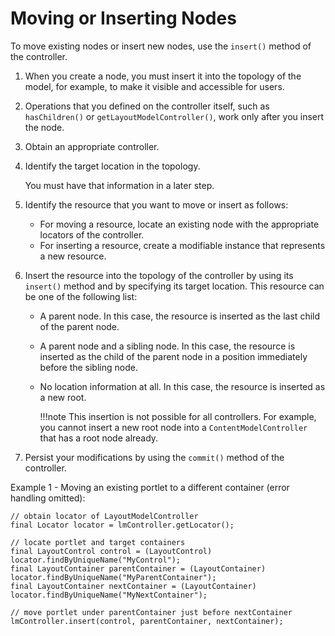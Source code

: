 # Moving or Inserting Nodes

To move existing nodes or insert new nodes, use the `insert()` method of the controller.

1.  When you create a node, you must insert it into the topology of the model, for example, to make it visible and accessible for users.
2.  Operations that you defined on the controller itself, such as `hasChildren()` or `getLayoutModelController()`, work only after you insert the node.

3.  Obtain an appropriate controller.

4.  Identify the target location in the topology.

    You must have that information in a later step.

5.  Identify the resource that you want to move or insert as follows:

    -   For moving a resource, locate an existing node with the appropriate locators of the controller.
    -   For inserting a resource, create a modifiable instance that represents a new resource.

6.  Insert the resource into the topology of the controller by using its `insert()` method and by specifying its target location. This resource can be one of the following list:

    -   A parent node. In this case, the resource is inserted as the last child of the parent node.
    -   A parent node and a sibling node. In this case, the resource is inserted as the child of the parent node in a position immediately before the sibling node.
    -   No location information at all. In this case, the resource is inserted as a new root.

        !!!note
             This insertion is not possible for all controllers. For example, you cannot insert a new root node into a `ContentModelController` that has a root node already.

7.  Persist your modifications by using the `commit()` method of the controller.


Example 1 - Moving an existing portlet to a different container (error handling omitted):

```
// obtain locator of LayoutModelController
final Locator locator = lmController.getLocator();

// locate portlet and target containers
final LayoutControl control = (LayoutControl) locator.findByUniqueName("MyControl");
final LayoutContainer parentContainer = (LayoutContainer) locator.findByUniqueName("MyParentContainer");
final LayoutContainer nextContainer = (LayoutContainer) locator.findByUniqueName("MyNextContainer");

// move portlet under parentContainer just before nextContainer
lmController.insert(control, parentContainer, nextContainer);


```


